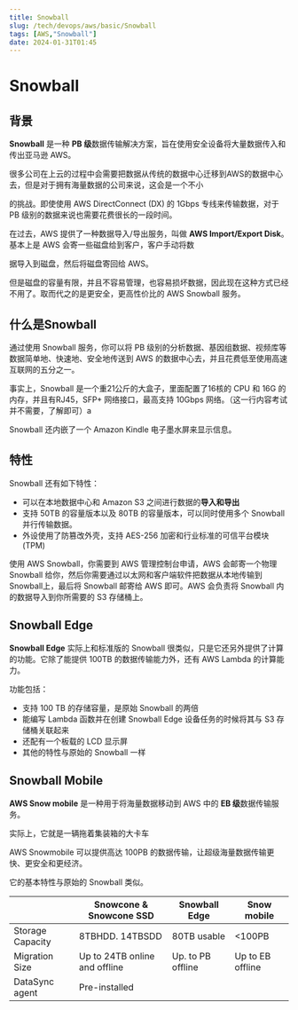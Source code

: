 ```yaml
---
title: Snowball
slug: /tech/devops/aws/basic/Snowball
tags: [AWS,"Snowball"]
date: 2024-01-31T01:45
---
```

# Snowball

## 背景

**Snowball** 是一种 **PB 级**数据传输解决方案，旨在使用安全设备将大量数据传入和传出亚马逊 AWS。

很多公司在上云的过程中会需要把数据从传统的数据中心迁移到AWS的数据中心去，但是对于拥有海量数据的公司来说，这会是一个不小

的挑战。即使使用 AWS DirectConnect (DX) 的 1Gbps 专线来传输数据，对于 PB 级别的数据来说也需要花费很长的一段时间。

在过去，AWS 提供了一种数据导入/导出服务，叫做 **AWS Import/Export Disk**。基本上是 AWS 会寄一些磁盘给到客户，客户手动将数

据导入到磁盘，然后将磁盘寄回给 AWS。



但是磁盘的容量有限，并且不容易管理，也容易损坏数据，因此现在这种方式已经不用了。取而代之的是更安全，更高性价比的 AWS Snowball 服务。

## 什么是Snowball

通过使用 Snowball 服务，你可以将 PB 级别的分析数据、基因组数据、视频库等数据简单地、快速地、安全地传送到 AWS 的数据中心去，并且花费低至使用高速互联网的五分之一。

事实上，Snowball 是一个重21公斤的大盒子，里面配置了16核的 CPU 和 16G 的内存，并且有RJ45，SFP+ 网络接口，最高支持 10Gbps 网络。（这一行内容考试并不需要，了解即可）a

Snowball 还内嵌了一个 Amazon Kindle 电子墨水屏来显示信息。

## 特性

Snowball 还有如下特性：

- 可以在本地数据中心和 Amazon S3 之间进行数据的**导入和导出**
- 支持 50TB 的容量版本以及 80TB 的容量版本，可以同时使用多个 Snowball 并行传输数据。
- 外设使用了防篡改外壳，支持 AES-256 加密和行业标准的可信平台模块 (TPM)

使用 AWS Snowball，你需要到 AWS 管理控制台申请，AWS 会邮寄一个物理 Snowball 给你，然后你需要通过以太网和客户端软件把数据从本地传输到 Snowball上，最后将 Snowball 邮寄给 AWS 即可。AWS 会负责将 Snowball 内的数据导入到你所需要的 S3 存储桶上。

## Snowball Edge

**Snowball Edge** 实际上和标准版的 Snowball 很类似，只是它还另外提供了计算的功能。它除了能提供 100TB 的数据传输能力外，还有 AWS Lambda 的计算能力。

功能包括：

- 支持 100 TB 的存储容量，是原始 Snowball 的两倍
- 能编写 Lambda 函数并在创建 Snowball Edge 设备任务的时候将其与 S3 存储桶关联起来
- 还配有一个板载的 LCD 显示屏
- 其他的特性与原始的 Snowball 一样

## Snowball Mobile

**AWS Snow mobile** 是一种用于将海量数据移动到 AWS 中的 **EB 级**数据传输服务。

实际上，它就是一辆拖着集装箱的大卡车

AWS Snowmobile 可以提供高达 100PB 的数据传输，让超级海量数据传输更快、更安全和更经济。

它的基本特性与原始的 Snowball 类似。

|                  | Snowcone & Snowcone SSD       | Snowball Edge     | Snow mobile      |
| ---------------- | ----------------------------- | ----------------- | ---------------- |
| Storage Capacity | 8TBHDD.    14TBSDD            | 80TB usable       | <100PB           |
| Migration Size   | Up to 24TB online and offline | Up. to PB offline | Up to EB offline |
| DataSync agent   | Pre-installed                 |                   |                  |


